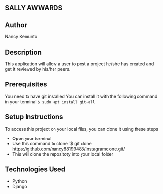 ## SALLY AWWARDS

## Author

Nancy Kemunto

## Description

This application will allow a user to post a project he/she has created and get it reviewed by his/her peers.

## Prerequisites

You need to have git installed You can install it with the following command in your terminal `$ sudo apt install git-all`

##  Setup Instructions

To access this project on your local files, you can clone it using these steps
* Open your terminal
* Use this command to clone  `$ git clone  https://github.com/nancy88199488/instagramclone.git/
* This will clone the repositoty into your local folder

##  Technologies Used

* Python
* Django
